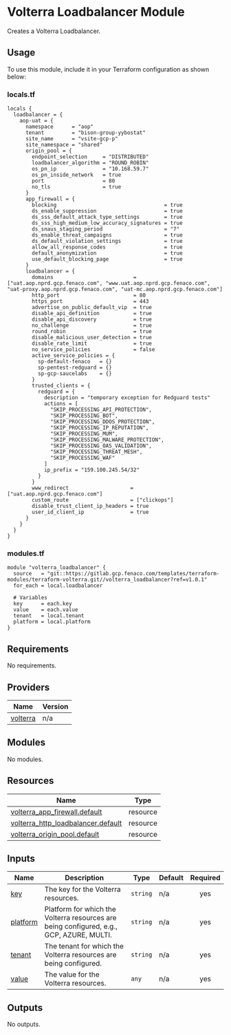 # Volterra Loadbalancer Module

Creates a Volterra Loadbalancer.

## Usage

To use this module, include it in your Terraform configuration as shown below:

### locals.tf

```hcl
locals {
  loadbalancer = {
    aop-uat = {
      namespace      = "aop"
      tenant         = "bison-group-yybostat"
      site_name      = "vsite-gcp-p"
      site_namespace = "shared"
      origin_pool = {
        endpoint_selection     = "DISTRIBUTED"
        loadbalancer_algorithm = "ROUND_ROBIN"
        os_pn_ip               = "10.168.59.7"
        os_pn_inside_network   = true
        port                   = 80
        no_tls                 = true
      }
      app_firewall = {
        blocking                                   = true
        ds_enable_suppression                      = true
        ds_sss_default_attack_type_settings        = true
        ds_sss_high_medium_low_accuracy_signatures = true
        ds_snaus_staging_period                    = "7"
        ds_enable_threat_campaigns                 = true
        ds_default_violation_settings              = true
        allow_all_response_codes                   = true
        default_anonymization                      = true
        use_default_blocking_page                  = true
      }
      loadbalancer = {
        domains                          = ["uat.aop.nprd.gcp.fenaco.com", "www.uat.aop.nprd.gcp.fenaco.com", "uat-proxy.aop.nprd.gcp.fenaco.com", "uat-mc.aop.nprd.gcp.fenaco.com"]
        http_port                        = 80
        https_port                       = 443
        advertise_on_public_default_vip  = true
        disable_api_definition           = true
        disable_api_discovery            = true
        no_challenge                     = true
        round_robin                      = true
        disable_malicious_user_detection = true
        disable_rate_limit               = true
        no_service_policies              = false
        active_service_policies = {
          sp-default-fenaco   = {}
          sp-pentest-redguard = {}
          sp-gcp-saucelabs    = {}
        }
        trusted_clients = {
          redguard = {
            description = "temporary exception for Redguard tests"
            actions = [
              "SKIP_PROCESSING_API_PROTECTION",
              "SKIP_PROCESSING_BOT",
              "SKIP_PROCESSING_DDOS_PROTECTION",
              "SKIP_PROCESSING_IP_REPUTATION",
              "SKIP_PROCESSING_MUM",
              "SKIP_PROCESSING_MALWARE_PROTECTION",
              "SKIP_PROCESSING_OAS_VALIDATION",
              "SKIP_PROCESSING_THREAT_MESH",
              "SKIP_PROCESSING_WAF"
            ]
            ip_prefix = "159.100.245.54/32"
          }
        }
        www_redirect                    = ["uat.aop.nprd.gcp.fenaco.com"]
        custom_route                    = ["clickops"]
        disable_trust_client_ip_headers = true
        user_id_client_ip               = true
      }
    }
  }
}
```

### modules.tf

```hcl
module "volterra_loadbalancer" {
  source   = "git::https://gitlab.gcp.fenaco.com/templates/terraform-modules/terraform-volterra.git//volterra_loadbalancer?ref=v1.0.1"
  for_each = local.loadbalancer

  # Variables
  key      = each.key
  value    = each.value
  tenant   = local.tenant
  platform = local.platform
}
```

<!-- BEGIN_TF_DOCS -->
## Requirements

No requirements.

## Providers

| Name | Version |
|------|---------|
| <a name="provider_volterra"></a> [volterra](#provider\_volterra) | n/a |

## Modules

No modules.

## Resources

| Name | Type |
|------|------|
| [volterra_app_firewall.default](https://registry.terraform.io/providers/volterraedge/volterra/latest/docs/resources/app_firewall) | resource |
| [volterra_http_loadbalancer.default](https://registry.terraform.io/providers/volterraedge/volterra/latest/docs/resources/http_loadbalancer) | resource |
| [volterra_origin_pool.default](https://registry.terraform.io/providers/volterraedge/volterra/latest/docs/resources/origin_pool) | resource |

## Inputs

| Name | Description | Type | Default | Required |
|------|-------------|------|---------|:--------:|
| <a name="input_key"></a> [key](#input\_key) | The key for the Volterra resources. | `string` | n/a | yes |
| <a name="input_platform"></a> [platform](#input\_platform) | Platform for which the Volterra resources are being configured, e.g., GCP, AZURE, MULTI. | `string` | n/a | yes |
| <a name="input_tenant"></a> [tenant](#input\_tenant) | The tenant for which the Volterra resources are being configured. | `string` | n/a | yes |
| <a name="input_value"></a> [value](#input\_value) | The value for the Volterra resources. | `any` | n/a | yes |

## Outputs

No outputs.
<!-- END_TF_DOCS -->